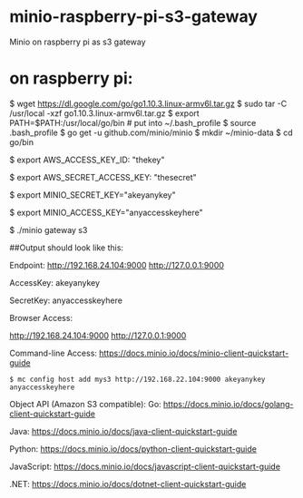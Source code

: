 # minio-raspberry-pi-s3-gateway
Minio on raspberry pi as s3 gateway


# on raspberry pi:


$ wget https://dl.google.com/go/go1.10.3.linux-armv6l.tar.gz
$ sudo tar -C /usr/local -xzf go1.10.3.linux-armv6l.tar.gz
$ export PATH=$PATH:/usr/local/go/bin # put into ~/.bash_profile
$ source .bash_profile
$ go get -u github.com/minio/minio
$ mkdir ~/minio-data
$ cd go/bin

$ export AWS_ACCESS_KEY_ID: "thekey"

$ export AWS_SECRET_ACCESS_KEY: "thesecret"

$ export MINIO_SECRET_KEY="akeyanykey"

$ export MINIO_ACCESS_KEY="anyaccesskeyhere"

$  ./minio gateway s3

##Output should look like this:

Endpoint:  http://192.168.24.104:9000  http://127.0.0.1:9000

AccessKey: akeyanykey 

SecretKey: anyaccesskeyhere

Browser Access:

   http://192.168.24.104:9000  http://127.0.0.1:9000

Command-line Access: https://docs.minio.io/docs/minio-client-quickstart-guide


    $ mc config host add mys3 http://192.168.22.104:9000 akeyanykey anyaccesskeyhere

Object API (Amazon S3 compatible):
   Go:         https://docs.minio.io/docs/golang-client-quickstart-guide
   
   Java:       https://docs.minio.io/docs/java-client-quickstart-guide
   
   Python:     https://docs.minio.io/docs/python-client-quickstart-guide
   
   JavaScript: https://docs.minio.io/docs/javascript-client-quickstart-guide
   
   .NET:       https://docs.minio.io/docs/dotnet-client-quickstart-guide
